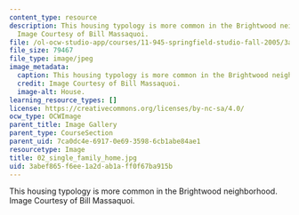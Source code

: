 ```yaml
---
content_type: resource
description: This housing typology is more common in the Brightwood neighborhood.
  Image Courtesy of Bill Massaquoi.
file: /ol-ocw-studio-app/courses/11-945-springfield-studio-fall-2005/3abef865f6ee1a2dab1aff0f67ba915b_02_single_family_home.jpg
file_size: 79467
file_type: image/jpeg
image_metadata:
  caption: This housing typology is more common in the Brightwood neighborhood.
  credit: Image Courtesy of Bill Massaquoi.
  image-alt: House.
learning_resource_types: []
license: https://creativecommons.org/licenses/by-nc-sa/4.0/
ocw_type: OCWImage
parent_title: Image Gallery
parent_type: CourseSection
parent_uid: 7ca0dc4e-6917-0e69-3598-6cb1abe84ae1
resourcetype: Image
title: 02_single_family_home.jpg
uid: 3abef865-f6ee-1a2d-ab1a-ff0f67ba915b
---
```

This housing typology is more common in the Brightwood neighborhood. Image Courtesy of Bill Massaquoi.
